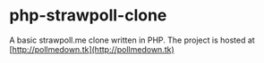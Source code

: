 # php-strawpoll-clone
A basic strawpoll.me clone written in PHP.
The project is hosted at [http://pollmedown.tk](http://pollmedown.tk)
